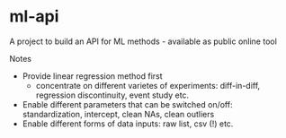 # ml-api
A project to build an API for ML methods - available as public online tool

Notes
- Provide linear regression method first
  - concentrate on different varietes of experiments: diff-in-diff, regression discontinuity, event study etc.
- Enable different parameters that can be switched on/off: standardization, intercept, clean NAs, clean outliers
- Enable different forms of data inputs: raw list, csv (!) etc.



